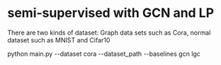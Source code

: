 # semi-supervised with GCN and LP 

There are two kinds of dataset: Graph data sets such as Cora, normal dataset such as MNIST and Cifar10 

python main.py --dataset cora --dataset_path --baselines gcn lgc 